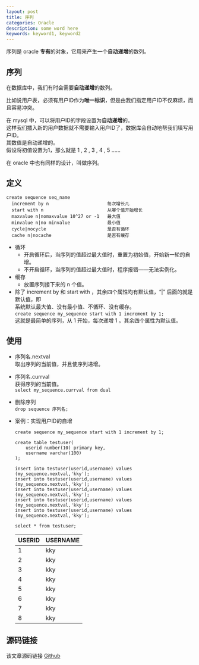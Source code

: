 ```yaml
---
layout: post
title: 序列
categories: Oracle
description: some word here
keywords: keyword1, keyword2
---
```


序列是 oracle **专有**的对象，它用来产生一个**自动递增**的数列。

## 序列

在数据库中，我们有时会需要**自动递增**的数列。

比如说用户表，必须有用户ID作为**唯一标识**，但是由我们指定用户ID不仅麻烦，而且容易冲突。

在 mysql 中，可以将用户ID的字段设置为**自动递增**的。<br>
这样我们插入新的用户数据就不需要输入用户ID了，数据库会自动地帮我们填写用户ID。<br>
其数值是自动递增的。<br>
假设将初值设置为1，那么就是 1 , 2 , 3 , 4 , 5 ……

在 oracle 中也有同样的设计，叫做序列。

## 定义

```
create sequence seq_name
  increment by n                      每次增长几
  start with n                        从哪个值开始增长
  maxvalue n|nomaxvalue 10^27 or -1   最大值
  minvalue n|no minvalue              最小值
  cycle|nocycle                       是否有循环
  cache n|nocache                     是否有缓存
```
- 循环
	- 开启循环后，当序列的值超过最大值时，重置为初始值，开始新一轮的自增。
	- 不开启循环，当序列的值超过最大值时，程序报错——无法实例化。
- 缓存
	- 放置序列接下来的 n 个值。
- 除了 increment by 和 start with ，其余四个属性均有默认值，“|” 后面的就是默认值，即<br>
	系统默认最大值、没有最小值、不循环、没有缓存。<br>
	`create sequence my_sequence start with 1 increment by 1;`<br>
	这就是最简单的序列，从 1 开始，每次递增 1 。其余四个属性为默认值。

## 使用
- 序列名.nextval<br>
	取出序列的当前值，并且使序列递增。
- 序列名.currval<br>
	获得序列的当前值。<br>
	`select my_sequence.currval from dual`
- 删除序列<br>
	`drop sequence 序列名;`
- 案例：实现用户ID的自增<br>
	```
	create sequence my_sequence start with 1 increment by 1;
	
	create table testuser(
		userid number(10) primary key,
		username varchar(100)
	);

	insert into testuser(userid,username) values (my_sequence.nextval,'kky');
	insert into testuser(userid,username) values (my_sequence.nextval,'kky');
	insert into testuser(userid,username) values (my_sequence.nextval,'kky');
	insert into testuser(userid,username) values (my_sequence.nextval,'kky');
	insert into testuser(userid,username) values (my_sequence.nextval,'kky');
	
	select * from testuser;
	```
	
	| USERID | USERNAME |
	| ----------- | ----------------- |
	| 1 | kky |
	| 2 | kky |
	| 3 | kky |
	| 4 | kky |
	| 5 | kky |
	| 6 | kky |
	| 7 | kky |
	| 8 | kky |

## 源码链接
该文章源码链接 [Github](url)